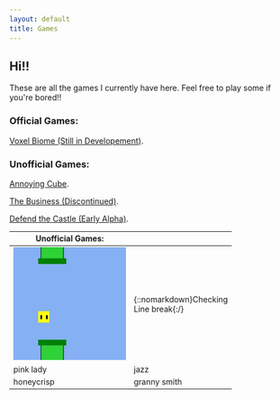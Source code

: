 ```yaml
---
layout: default
title: Games
---
```


## **Hi!!** 

These are all the games I currently have here. Feel free to play some if you're bored!! 

### Official Games:

[Voxel Biome (Still in Developement)](./games/voxel-biome/index.html).

### Unofficial Games:

[Annoying Cube](./games/flying-cube/index.html).

[The Business (Discontinued)](./games/the-business-dev/index.html).

[Defend the Castle (Early Alpha)](./games/defend-the-castle/index.html).

| Unofficial Games: | |
|-------|--------|
| [![Click to play Annoying Cube!](/assets/PageImages/ThumbnailAnnoyingCubeNotScaled.jpg)](./games/flying-cube/index.html) | {::nomarkdown}Checking <br> Line break{:/} |
| pink lady | jazz |
| honeycrisp | granny smith |